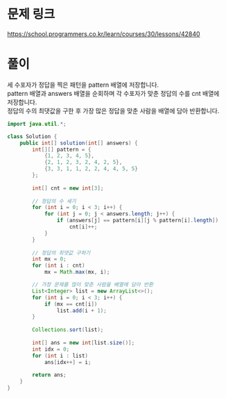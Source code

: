# 문제 링크
https://school.programmers.co.kr/learn/courses/30/lessons/42840

# 풀이
세 수포자가 정답을 찍은 패턴을 pattern 배열에 저장합니다.    
pattern 배열과 answers 배열을 순회하며 각 수포자가 맞춘 정답의 수를 cnt 배열에 저장합니다.  
정답의 수의 최댓값을 구한 후 가장 많은 정답을 맞춘 사람을 배열에 담아 반환합니다.

```java
import java.util.*;

class Solution {
    public int[] solution(int[] answers) {
        int[][] pattern = {
            {1, 2, 3, 4, 5},
            {2, 1, 2, 3, 2, 4, 2, 5}, 
            {3, 3, 1, 1, 2, 2, 4, 4, 5, 5}
        };
        
        int[] cnt = new int[3];
        
        // 정답의 수 세기
        for (int i = 0; i < 3; i++) {
            for (int j = 0; j < answers.length; j++) {
                if (answers[j] == pattern[i][j % pattern[i].length])
                    cnt[i]++;
            }
        }
        
        // 정답의 최댓값 구하기
        int mx = 0;
        for (int i : cnt)
            mx = Math.max(mx, i);

        // 가장 문제를 많이 맞춘 사람을 배열에 담아 반환
        List<Integer> list = new ArrayList<>();
        for (int i = 0; i < 3; i++) {
            if (mx == cnt[i])
                list.add(i + 1);
        }
        
        Collections.sort(list);
        
        int[] ans = new int[list.size()];
        int idx = 0;
        for (int i : list)
            ans[idx++] = i;
        
        return ans;        
    }
}
```